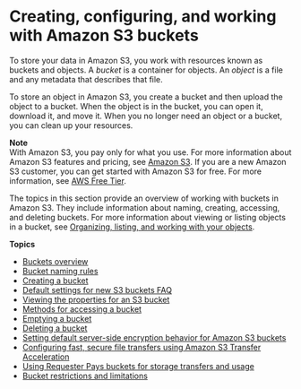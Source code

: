 # Creating, configuring, and working with Amazon S3 buckets<a name="creating-buckets-s3"></a>

To store your data in Amazon S3, you work with resources known as buckets and objects\. A *bucket* is a container for objects\. An *object* is a file and any metadata that describes that file\.

To store an object in Amazon S3, you create a bucket and then upload the object to a bucket\. When the object is in the bucket, you can open it, download it, and move it\. When you no longer need an object or a bucket, you can clean up your resources\.

**Note**  
With Amazon S3, you pay only for what you use\. For more information about Amazon S3 features and pricing, see [Amazon S3](http://aws.amazon.com/s3)\. If you are a new Amazon S3 customer, you can get started with Amazon S3 for free\. For more information, see [AWS Free Tier](http://aws.amazon.com/free)\.

The topics in this section provide an overview of working with buckets in Amazon S3\. They include information about naming, creating, accessing, and deleting buckets\. For more information about viewing or listing objects in a bucket, see [Organizing, listing, and working with your objects](organizing-objects.md)\.

**Topics**
+ [Buckets overview](UsingBucket.md)
+ [Bucket naming rules](bucketnamingrules.md)
+ [Creating a bucket](create-bucket-overview.md)
+ [Default settings for new S3 buckets FAQ](create-bucket-faq.md)
+ [Viewing the properties for an S3 bucket](view-bucket-properties.md)
+ [Methods for accessing a bucket](access-bucket-intro.md)
+ [Emptying a bucket](empty-bucket.md)
+ [Deleting a bucket](delete-bucket.md)
+ [Setting default server\-side encryption behavior for Amazon S3 buckets](bucket-encryption.md)
+ [Configuring fast, secure file transfers using Amazon S3 Transfer Acceleration](transfer-acceleration.md)
+ [Using Requester Pays buckets for storage transfers and usage](RequesterPaysBuckets.md)
+ [Bucket restrictions and limitations](BucketRestrictions.md)